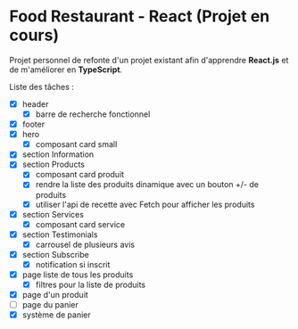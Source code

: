 # Food Restaurant - React (Projet en cours)

Projet personnel de refonte d'un projet existant afin d'apprendre **React.js** et de m'améliorer en **TypeScript**.

Liste des tâches :
  - [X] header
    - [X] barre de recherche fonctionnel
  - [X] footer
  - [X] hero
    - [X] composant card small
  - [X] section Information
  - [X] section Products
    - [X] composant card produit
    - [X] rendre la liste des produits dinamique avec un bouton +/- de produits
    - [X] utiliser l'api de recette avec Fetch pour afficher les produits
  - [X] section Services
      - [X] composant card service
  - [X] section Testimonials
    - [X] carrousel de plusieurs avis
  - [X] section Subscribe
    - [X] notification si inscrit
  - [X] page liste de tous les produits
    - [X] filtres pour la liste de produits
  - [X] page d'un produit
  - [ ] page du panier
  - [X] système de panier